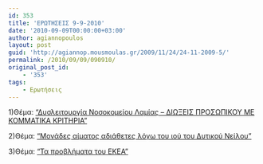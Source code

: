```yaml
---
id: 353
title: 'ΕΡΩΤΗΣΕΙΣ 9-9-2010'
date: '2010-09-09T00:00:00+03:00'
author: agiannopoulos
layout: post
guid: 'http://agiannop.mousmoulas.gr/2009/11/24/24-11-2009-5/'
permalink: /2010/09/09/090910/
original_post_id:
    - '353'
tags:
    - Ερωτήσεις
---
```


1)Θέμα: [“Δυσλειτουργία Νοσοκομείου Λαμίας – ΔΙΩΞΕΙΣ ΠΡΟΣΩΠΙΚΟΥ ΜΕ ΚΟΜΜΑΤΙΚΑ ΚΡΙΤΗΡΙΑ”](/wp-content/uploads/2009/11/090910_nosokomeio_lamias.pdf)

2)Θέμα: [“Μονάδες αίματος αδιάθετες λόγω του ιού του Δυτικού Νείλου”](/wp-content/uploads/2009/11/090910_ios_neilou.pdf)

3)Θέμα: [“Τα προβλήματα του ΕΚΕΑ”](/wp-content/uploads/2009/11/090910_ekea.pdf)